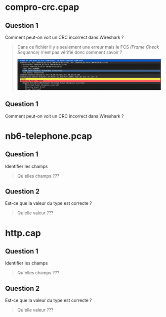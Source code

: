 # compro-crc.cpap

## Question 1
Comment peut-on voit un CRC incorrect dans Wireshark ?

> Dans ce fichier il y a seulement une erreur mais le FCS *(Frame Check Sequence)* n'est pas vérifié donc comment savoir ?
> 
> ![](./img/1.png)


## Question 1
Comment peut-on voit un CRC incorrect dans Wireshark ?



# nb6-telephone.pcap

## Question 1 
Identifier les champs

> Qu'elles champs ???

## Question 2
Est-ce que la valeur du type est correcte ?

> Qu'elle valeur ???




# http.cap

## Question 1 
Identifier les champs

> Qu'elles champs ???

## Question 2
Est-ce que la valeur du type est correcte ?

> Qu'elle valeur ???
